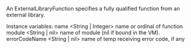 An ExternalLibraryFunction specifies a fully qualified function from an external library.

Instance variables:
	name			<String | Integer>	name or ordinal of function
	module			<String | nil>		name of module (nil if bound in the VM).
	errorCodeName <String | nil>		name of temp receiving error code, if any